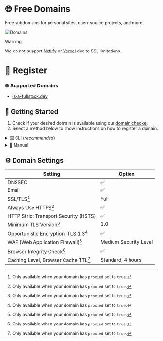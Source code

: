 # 🌐 Free Domains
Free subdomains for personal sites, open-source projects, and more.

[![Domains](https://img.shields.io/github/directory-file-count/free-domains/register/domains?label=domains&style=for-the-badge&type=file)](https://github.com/free-domains/register/tree/main/domains)

> [!WARNING]
> We do not support [Netlify](https://www.netlify.com) or [Vercel](https://vercel.com) due to SSL limitations.

# 📝 Register
### 🌐 Supported Domains
- [is-a-fullstack.dev](https://network.com)

## 📜 Getting Started
1. Check if your desired domain is available using our [domain checker](https://free-domains.github.io/check).
2. Select a method below to show instructions on how to register a domain.

<details>
  <summary>⌨️ CLI (<em>recommended</em>)</summary>
  <br>

  1. Install the CLI

  You can install the CLI by running the following command:

  ```bash
  npm install @free-domains/cli -g
  ```

  2. Login to the CLI

  Run the following command to login to the CLI and follow the steps.

  ```bash
  domains login
  ```

  3. Register a domain

  Run the following command and follow the steps to register a subdomain.

  ```bash
  domains register
  ```

</details>

<details>
  <summary>📝 Manual</summary>
  <br>

  1. **[Fork](https://github.com/free-domains/register/fork)** this repository.
  2. Add a new file called `example.domain.dev.json` in the `/domains` folder to register the `example` subdomain on the `domain.dev`.
    - A list of supported domains can be found [here](#-supported-domains).
  3. Edit it to meet your needs.
    - The file listed below is just an **example**, provide a **valid** JSON file with your needs.
    - Make sure to remove any records that aren't needed.

  ```json
  {
      "domain": "network.com",
      "subdomain": "example",

      "owner": {
          "email": "hello@example.com"
      },

      "records": {
          "A": ["1.1.1.1", "1.0.0.1"],

          "AAAA": ["2606:4700:4700::1111", "2606:4700:4700::1001"],

          "CNAME": "example.com",

          "MX": [
              {
                  "priority": 10,
                  "value": "mx.example.com"
              }
          ],

          "TXT": [
              {
                  "name": "@",
                  "value": "example_verification=1234567890"
              }
          ]
      },

      "proxied": false
  }
  ```

  4. Your pull request will be reviewed and merged.
    - **Do not** ignore the pull request checklist, this is _required_.
    - Make sure to keep an eye on your pull request in case we need you to make any changes!
  5. After the pull request is merged, please allow up to 24 hours for the changes to propagate _(in most cases it takes up to 5 minutes)_
  6. Enjoy your new domain!

</details>

## ⚙️ Domain Settings
| Setting | Option |
|-|-|
| DNSSEC | ✅ |
| Email | ✅ |
| SSL/TLS[^1] | Full |
| Always Use HTTPS[^1] | ✅ |
| HTTP Strict Transport Security (HSTS) | ✅ |
| Minimum TLS Version[^1] | 1.0 |
| Opportunistic Encryption, TLS 1.3[^1] | ✅ |
| WAF (Web Application Firewall)[^1] | Medium Security Level |
| Browser Integrity Check[^1] | ✅ |
| Caching Level, Browser Cache TTL[^1] | Standard, 4 hours |

[^1]: Only available when your domain has `proxied` set to `true`.
